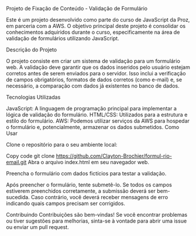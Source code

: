 Projeto de Fixação de Conteúdo - Validação de Formulário

Este é um projeto desenvolvido como parte do curso de JavaScript da Proz, em parceria com a AWS. O objetivo principal deste projeto é consolidar os conhecimentos adquiridos durante o curso, especificamente na área de validação de formulários utilizando JavaScript.

Descrição do Projeto

O projeto consiste em criar um sistema de validação para um formulário web. A validação deve garantir que os dados inseridos pelo usuário estejam corretos antes de serem enviados para o servidor. Isso inclui a verificação de campos obrigatórios, formatos de dados corretos (como e-mail) e, se necessário, a comparação com dados já existentes no banco de dados.

Tecnologias Utilizadas

JavaScript: A linguagem de programação principal para implementar a lógica de validação do formulário.
HTML/CSS: Utilizados para a estrutura e estilo do formulário.
AWS: Podemos utilizar serviços da AWS para hospedar o formulário e, potencialmente, armazenar os dados submetidos.
Como Usar

Clone o repositório para o seu ambiente local:

Copy code
git clone https://github.com/Clayton-Brochier/formul-rio-email.git
Abra o arquivo index.html em seu navegador web.

Preencha o formulário com dados fictícios para testar a validação.

Após preencher o formulário, tente submetê-lo. Se todos os campos estiverem preenchidos corretamente, a submissão deverá ser bem-sucedida. Caso contrário, você deverá receber mensagens de erro indicando quais campos precisam ser corrigidos.

Contribuindo
Contribuições são bem-vindas! Se você encontrar problemas ou tiver sugestões para melhorias, sinta-se à vontade para abrir uma issue ou enviar um pull request.

